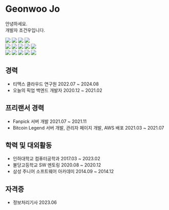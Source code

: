 # Geonwoo Jo
안녕하세요.   
개발자 조건우입니다.   
      
![](https://img.shields.io/badge/TypeScript-007acc?logo=TypeScript&logoColor=white)
![](https://img.shields.io/badge/JavaScript-F7DF1E?logo=JavaScript&logoColor=white)
![](https://img.shields.io/badge/Java-FF7800?logo=Java&logoColor=white)
![](https://img.shields.io/badge/Python-3776AB?logo=Python&logoColor=white)   
![](https://img.shields.io/badge/Node.js-339933?logo=Node.js&logoColor=white")
![](https://img.shields.io/badge/NestJS-E0234E?logo=NestJS&logoColor=white)
![](https://img.shields.io/badge/Express-000000?logo=Express&logoColor=white)
![](https://img.shields.io/badge/Spring-6DB33F?logo=Spring&logoColor=white)
![](https://img.shields.io/badge/MySQL-4479A1?logo=MySQL&logoColor=white)   
![](https://img.shields.io/badge/Amazon%20AWS-232F32?logo=Amazon%20AWS&logoColor=white)
![](https://img.shields.io/badge/Docker-2496ED?logo=Docker&logoColor=white)
![](https://img.shields.io/badge/Kubernetes-326CE5?logo=Kubernetes&logoColor=white)
![](https://img.shields.io/badge/Helm-0F1689?logo=Helm&logoColor=white)
![](https://img.shields.io/badge/Linux-FCC624?logo=Linux&logoColor=white)

## 경력
* 티맥스 클라우드 연구원 2022.07 ~ 2024.08
* 오늘의 픽업 백엔드 개발자 2020.12 ~ 2021.02

## 프리랜서 경력
* Fanpick 서버 개발 2021.07 ~ 2021.11
* Bitcoin Legend 서버 개발, 관리자 페이지 개발, AWS 배포 2021.03 ~ 2021.07

## 학력 및 대외활동
* 인하대학교 컴퓨터공학과 2017.03 ~ 2023.02
* 불당고등학교 SW 멘토링 2020.08 ~ 2020.12
* 삼성 주니어 소프트웨어 아카데미 2014.09 ~ 2014.12

## 자격증
* 정보처리기사 2023.06
